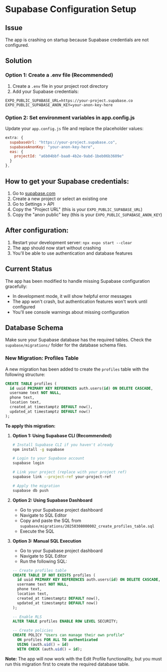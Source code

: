 # Supabase Configuration Setup

## Issue
The app is crashing on startup because Supabase credentials are not configured.

## Solution

### Option 1: Create a .env file (Recommended)

1. Create a `.env` file in your project root directory
2. Add your Supabase credentials:

```env
EXPO_PUBLIC_SUPABASE_URL=https://your-project.supabase.co
EXPO_PUBLIC_SUPABASE_ANON_KEY=your-anon-key-here
```

### Option 2: Set environment variables in app.config.js

Update your `app.config.js` file and replace the placeholder values:

```javascript
extra: {
  supabaseUrl: "https://your-project.supabase.co",
  supabaseAnonKey: "your-anon-key-here",
  eas: {
    projectId: "a6b04bbf-baa0-4b2e-9abd-1beb06b3609e"
  }
},
```

## How to get your Supabase credentials:

1. Go to [supabase.com](https://supabase.com)
2. Create a new project or select an existing one
3. Go to Settings > API
4. Copy the "Project URL" (this is your `EXPO_PUBLIC_SUPABASE_URL`)
5. Copy the "anon public" key (this is your `EXPO_PUBLIC_SUPABASE_ANON_KEY`)

## After configuration:

1. Restart your development server: `npx expo start --clear`
2. The app should now start without crashing
3. You'll be able to use authentication and database features

## Current Status

The app has been modified to handle missing Supabase configuration gracefully:
- In development mode, it will show helpful error messages
- The app won't crash, but authentication features won't work until configured
- You'll see console warnings about missing configuration

## Database Schema

Make sure your Supabase database has the required tables. Check the `supabase/migrations/` folder for the database schema files.

### New Migration: Profiles Table

A new migration has been added to create the `profiles` table with the following structure:

```sql
CREATE TABLE profiles (
  id uuid PRIMARY KEY REFERENCES auth.users(id) ON DELETE CASCADE,
  username text NOT NULL,
  phone text,
  location text,
  created_at timestamptz DEFAULT now(),
  updated_at timestamptz DEFAULT now()
);
```

**To apply this migration:**

1. **Option 1: Using Supabase CLI (Recommended)**
   ```bash
   # Install Supabase CLI if you haven't already
   npm install -g supabase
   
   # Login to your Supabase account
   supabase login
   
   # Link your project (replace with your project ref)
   supabase link --project-ref your-project-ref
   
   # Apply the migration
   supabase db push
   ```

2. **Option 2: Using Supabase Dashboard**
   - Go to your Supabase project dashboard
   - Navigate to SQL Editor
   - Copy and paste the SQL from `supabase/migrations/20250308000002_create_profiles_table.sql`
   - Execute the SQL

3. **Option 3: Manual SQL Execution**
   - Go to your Supabase project dashboard
   - Navigate to SQL Editor
   - Run the following SQL:
   ```sql
   -- Create profiles table
   CREATE TABLE IF NOT EXISTS profiles (
     id uuid PRIMARY KEY REFERENCES auth.users(id) ON DELETE CASCADE,
     username text NOT NULL,
     phone text,
     location text,
     created_at timestamptz DEFAULT now(),
     updated_at timestamptz DEFAULT now()
   );
   
   -- Enable RLS
   ALTER TABLE profiles ENABLE ROW LEVEL SECURITY;
   
   -- Create policies
   CREATE POLICY "Users can manage their own profile"
     ON profiles FOR ALL TO authenticated
     USING (auth.uid() = id)
     WITH CHECK (auth.uid() = id);
   ```

**Note:** The app will now work with the Edit Profile functionality, but you must run this migration first to create the required database table. 